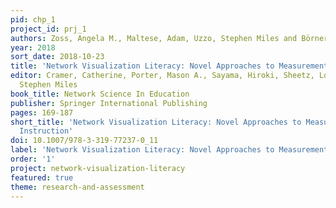 ```yaml
---
pid: chp_1
project_id: prj_1
authors: Zoss, Angela M., Maltese, Adam, Uzzo, Stephen Miles and Börner, Katy
year: 2018
sort_date: 2018-10-23
title: 'Network Visualization Literacy: Novel Approaches to Measurement and Instruction'
editor: Cramer, Catherine, Porter, Mason A., Sayama, Hiroki, Sheetz, Lori and Uzzo,
  Stephen Miles
book_title: Network Science In Education
publisher: Springer International Publishing
pages: 169-187
short_title: 'Network Visualization Literacy: Novel Approaches to Measurement and
  Instruction'
doi: 10.1007/978-3-319-77237-0_11
label: 'Network Visualization Literacy: Novel Approaches to Measurement and Instruction'
order: '1'
project: network-visualization-literacy
featured: true
theme: research-and-assessment
---
```

